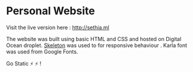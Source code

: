 # Personal Website

Visit the live version here : http://sethia.ml

The website was built using basic HTML and CSS and hosted on Digital Ocean droplet.
[Skeleton](https://www.getskeleton.com) was used to for responsive behaviour .
Karla font was used from Google Fonts.

Go Static :zap: :zap: !
